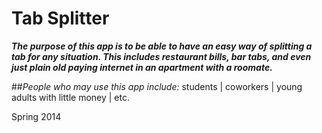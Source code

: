 Tab Splitter
============

***The purpose of this app is to be able to have an easy way of splitting a tab for any situation. This includes restaurant bills, bar tabs, and even just plain old paying internet in an apartment with a roomate.***

##_People who may use this app include:_
students
| coworkers
| young adults with little money
| etc. 

Spring 2014
